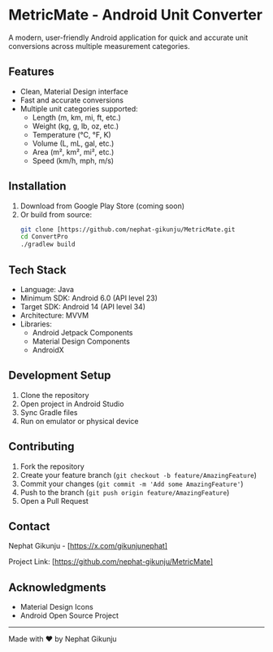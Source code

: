 # MetricMate - Android Unit Converter

A modern, user-friendly Android application for quick and accurate unit conversions across multiple measurement categories.

## Features

- Clean, Material Design interface
- Fast and accurate conversions
- Multiple unit categories supported:
  - Length (m, km, mi, ft, etc.)
  - Weight (kg, g, lb, oz, etc.)
  - Temperature (°C, °F, K)
  - Volume (L, mL, gal, etc.)
  - Area (m², km², mi², etc.)
  - Speed (km/h, mph, m/s)

## Installation

1. Download from Google Play Store (coming soon)
2. Or build from source:
   ```bash
   git clone [https://github.com/nephat-gikunju/MetricMate.git
   cd ConvertPro
   ./gradlew build
   ```

## Tech Stack

- Language: Java
- Minimum SDK: Android 6.0 (API level 23)
- Target SDK: Android 14 (API level 34)
- Architecture: MVVM
- Libraries:
  - Android Jetpack Components
  - Material Design Components
  - AndroidX
  

## Development Setup

1. Clone the repository
2. Open project in Android Studio
3. Sync Gradle files
4. Run on emulator or physical device

## Contributing

1. Fork the repository
2. Create your feature branch (`git checkout -b feature/AmazingFeature`)
3. Commit your changes (`git commit -m 'Add some AmazingFeature'`)
4. Push to the branch (`git push origin feature/AmazingFeature`)
5. Open a Pull Request

## Contact

Nephat Gikunju - [https://x.com/gikunjunephat]

Project Link: [https://github.com/nephat-gikunju/MetricMate]

## Acknowledgments

- Material Design Icons
- Android Open Source Project


---
Made with ❤️ by Nephat Gikunju
